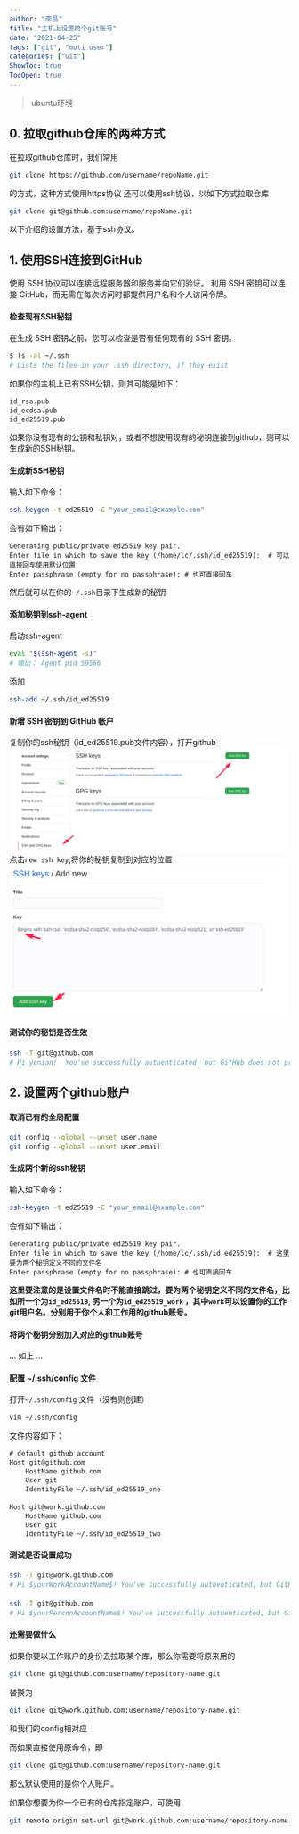 ```yaml
---
author: "李昌"
title: "主机上设置两个git账号"
date: "2021-04-25"
tags: ["git", "muti user"]
categories: ["Git"]
ShowToc: true
TocOpen: true
---
```

> ubuntu环境
## 0. 拉取github仓库的两种方式
在拉取github仓库时，我们常用
```sh
git clone https://github.com/username/repoName.git
```
的方式，这种方式使用https协议
还可以使用ssh协议，以如下方式拉取仓库
```sh
git clone git@github.com:username/repoName.git
```
以下介绍的设置方法，基于ssh协议。

## 1. 使用SSH连接到GitHub
使用 SSH 协议可以连接远程服务器和服务并向它们验证。 利用 SSH 密钥可以连接 GitHub，而无需在每次访问时都提供用户名和个人访问令牌。  

#### 检查现有SSH秘钥
在生成 SSH 密钥之前，您可以检查是否有任何现有的 SSH 密钥。  
```sh
$ ls -al ~/.ssh
# Lists the files in your .ssh directory, if they exist
```
如果你的主机上已有SSH公钥，则其可能是如下：
```
id_rsa.pub
id_ecdsa.pub
id_ed25519.pub
```
如果你没有现有的公钥和私钥对，或者不想使用现有的秘钥连接到github，则可以生成新的SSH秘钥。

#### 生成新SSH秘钥
输入如下命令：
```sh
ssh-keygen -t ed25519 -C "your_email@example.com"
```
会有如下输出：
```
Generating public/private ed25519 key pair.
Enter file in which to save the key (/home/lc/.ssh/id_ed25519):  # 可以直接回车使用默认位置
Enter passphrase (empty for no passphrase): # 也可直接回车
```
然后就可以在你的`~/.ssh`目录下生成新的秘钥

#### 添加秘钥到ssh-agent
启动ssh-agent
```sh
eval "$(ssh-agent -s)"
# 输出： Agent pid 59566
```
添加
```sh
ssh-add ~/.ssh/id_ed25519
```

#### 新增 SSH 密钥到 GitHub 帐户
复制你的ssh秘钥（id_ed25519.pub文件内容），打开github
![20210425191443](https://raw.githubusercontent.com/lich-Img/blogImg/master/img20210425191443.png)
点击`new ssh key`,将你的秘钥复制到对应的位置
![20210425191558](https://raw.githubusercontent.com/lich-Img/blogImg/master/img20210425191558.png)

#### 测试你的秘钥是否生效
```sh
ssh -T git@github.com
# Hi yenian!  You've successfully authenticated, but GitHub does not provide shell access.
```

## 2. 设置两个github账户
#### 取消已有的全局配置
```sh
git config --global --unset user.name
git config --global --unset user.email
```

#### 生成两个新的ssh秘钥
输入如下命令：
```sh
ssh-keygen -t ed25519 -C "your_email@example.com"
```
会有如下输出：
```
Generating public/private ed25519 key pair.
Enter file in which to save the key (/home/lc/.ssh/id_ed25519):  # 这里要为两个秘钥定义不同的文件名
Enter passphrase (empty for no passphrase): # 也可直接回车
```
**这里要注意的是设置文件名时不能直接跳过，要为两个秘钥定义不同的文件名，比如所一个为`id_ed25519`, 另一个为`id_ed25519_work` ，其中`work`可以设置你的工作git用户名。分别用于你个人和工作用的github账号。**

#### 将两个秘钥分别加入对应的github账号
...
如上
...

#### 配置 ~/.ssh/config 文件
打开`~/.ssh/config` 文件（没有则创建）
```sh
vim ~/.ssh/config
```
文件内容如下：
```
# default github account
Host git@github.com
    HostName github.com
    User git 
    IdentityFile ~/.ssh/id_ed25519_one

Host git@work.github.com
    HostName github.com
    User git
    IdentityFile ~/.ssh/id_ed25519_two
```

#### 测试是否设置成功
```sh
ssh -T git@work.github.com
# Hi $yourWorkAccountName$! You've successfully authenticated, but GitHub does not provide shell access.

ssh -T git@github.com
# Hi $yourPersonAccountName$! You've successfully authenticated, but GitHub does not provide shell access.
```

#### 还需要做什么
如果你要以工作账户的身份去拉取某个库，那么你需要将原来用的
```sh
git clone git@github.com:username/repository-name.git
```
替换为
```sh
git clone git@work.github.com:username/repository-name.git  
```
和我们的config相对应

而如果直接使用原命令，即
```sh
git clone git@github.com:username/repository-name.git
```
那么默认使用的是你个人账户。

如果你想要为你一个已有的仓库指定账户，可使用
```sh
git remote origin set-url git@work.github.com:username/repository-name.git  # 指定工作账户
```